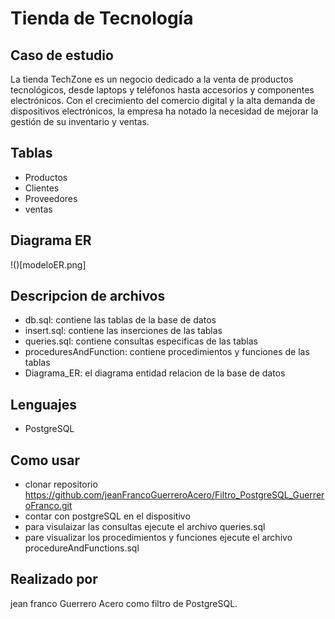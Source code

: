 # Tienda de Tecnología

## Caso de estudio

La tienda TechZone es un negocio dedicado a la venta de productos tecnológicos, desde laptops y
teléfonos hasta accesorios y componentes electrónicos. Con el crecimiento del comercio digital y
la alta demanda de dispositivos electrónicos, la empresa ha notado la necesidad de mejorar la
gestión de su inventario y ventas.

## Tablas
- Productos
- Clientes
- Proveedores
- ventas

## Diagrama ER
!()[modeloER.png]
## Descripcion de archivos

- db.sql: contiene las tablas de la base de datos
- insert.sql: contiene las inserciones de las tablas
- queries.sql: contiene consultas especificas de las tablas
- proceduresAndFunction: contiene procedimientos y funciones de las tablas
- Diagrama_ER: el diagrama entidad relacion de la base de datos

## Lenguajes
- PostgreSQL

## Como usar
- clonar repositorio https://github.com/jeanFrancoGuerreroAcero/Filtro_PostgreSQL_GuerreroFranco.git
- contar con postgreSQL en el dispositivo
- para visulaizar las consultas ejecute el archivo queries.sql
- pare visualizar los procedimientos y funciones ejecute el archivo procedureAndFunctions.sql

## Realizado por
jean franco Guerrero Acero como filtro de PostgreSQL.
